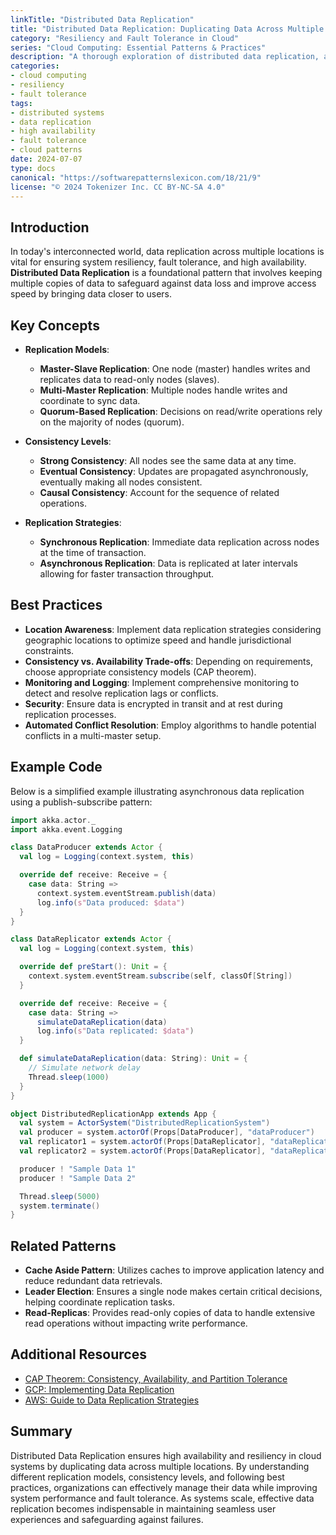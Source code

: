 ```yaml
---
linkTitle: "Distributed Data Replication"
title: "Distributed Data Replication: Duplicating Data Across Multiple Locations"
category: "Resiliency and Fault Tolerance in Cloud"
series: "Cloud Computing: Essential Patterns & Practices"
description: "A thorough exploration of distributed data replication, a pattern used to duplicate data across multiple locations to enhance fault tolerance, data availability, and system resiliency in cloud computing environments."
categories:
- cloud computing
- resiliency
- fault tolerance
tags:
- distributed systems
- data replication
- high availability
- fault tolerance
- cloud patterns
date: 2024-07-07
type: docs
canonical: "https://softwarepatternslexicon.com/18/21/9"
license: "© 2024 Tokenizer Inc. CC BY-NC-SA 4.0"
---
```


## Introduction

In today's interconnected world, data replication across multiple locations is vital for ensuring system resiliency, fault tolerance, and high availability. **Distributed Data Replication** is a foundational pattern that involves keeping multiple copies of data to safeguard against data loss and improve access speed by bringing data closer to users.

## Key Concepts

- **Replication Models**: 
  - **Master-Slave Replication**: One node (master) handles writes and replicates data to read-only nodes (slaves).
  - **Multi-Master Replication**: Multiple nodes handle writes and coordinate to sync data.
  - **Quorum-Based Replication**: Decisions on read/write operations rely on the majority of nodes (quorum).

- **Consistency Levels**:
  - **Strong Consistency**: All nodes see the same data at any time.
  - **Eventual Consistency**: Updates are propagated asynchronously, eventually making all nodes consistent.
  - **Causal Consistency**: Account for the sequence of related operations.

- **Replication Strategies**:
  - **Synchronous Replication**: Immediate data replication across nodes at the time of transaction.
  - **Asynchronous Replication**: Data is replicated at later intervals allowing for faster transaction throughput.

## Best Practices

- **Location Awareness**: Implement data replication strategies considering geographic locations to optimize speed and handle jurisdictional constraints.
- **Consistency vs. Availability Trade-offs**: Depending on requirements, choose appropriate consistency models (CAP theorem).
- **Monitoring and Logging**: Implement comprehensive monitoring to detect and resolve replication lags or conflicts.
- **Security**: Ensure data is encrypted in transit and at rest during replication processes.
- **Automated Conflict Resolution**: Employ algorithms to handle potential conflicts in a multi-master setup.

## Example Code

Below is a simplified example illustrating asynchronous data replication using a publish-subscribe pattern:

```scala
import akka.actor._
import akka.event.Logging

class DataProducer extends Actor {
  val log = Logging(context.system, this)

  override def receive: Receive = {
    case data: String =>
      context.system.eventStream.publish(data)
      log.info(s"Data produced: $data")
  }
}

class DataReplicator extends Actor {
  val log = Logging(context.system, this)

  override def preStart(): Unit = {
    context.system.eventStream.subscribe(self, classOf[String])
  }

  override def receive: Receive = {
    case data: String =>
      simulateDataReplication(data)
      log.info(s"Data replicated: $data")
  }

  def simulateDataReplication(data: String): Unit = {
    // Simulate network delay
    Thread.sleep(1000)
  }
}

object DistributedReplicationApp extends App {
  val system = ActorSystem("DistributedReplicationSystem")
  val producer = system.actorOf(Props[DataProducer], "dataProducer")
  val replicator1 = system.actorOf(Props[DataReplicator], "dataReplicator1")
  val replicator2 = system.actorOf(Props[DataReplicator], "dataReplicator2")

  producer ! "Sample Data 1"
  producer ! "Sample Data 2"

  Thread.sleep(5000)
  system.terminate()
}
```

## Related Patterns

- **Cache Aside Pattern**: Utilizes caches to improve application latency and reduce redundant data retrievals.
- **Leader Election**: Ensures a single node makes certain critical decisions, helping coordinate replication tasks.
- **Read-Replicas**: Provides read-only copies of data to handle extensive read operations without impacting write performance.

## Additional Resources

- [CAP Theorem: Consistency, Availability, and Partition Tolerance](https://en.wikipedia.org/wiki/CAP_theorem)
- [GCP: Implementing Data Replication](https://cloud.google.com/solutions/replicate-data-across-regions)
- [AWS: Guide to Data Replication Strategies](https://aws.amazon.com/blogs/apn/best-practices-for-data-replication-in-the-cloud/)

## Summary

Distributed Data Replication ensures high availability and resiliency in cloud systems by duplicating data across multiple locations. By understanding different replication models, consistency levels, and following best practices, organizations can effectively manage their data while improving system performance and fault tolerance. As systems scale, effective data replication becomes indispensable in maintaining seamless user experiences and safeguarding against failures.
